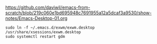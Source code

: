 https://github.com/daviwil/emacs-from-scratch/blob/219c060e1bd695948c7691955a12a5dcaf3a9530/show-notes/Emacs-Desktop-01.org

```
sudo ln -f ~/.emacs.d/exwm/exwm.desktop /usr/share/xsessions/exwm.desktop
sudo systemctl restart gdm
```

